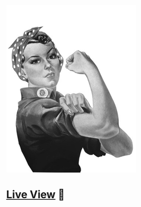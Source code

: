 ![logo](assets/images/rosie.jpg)


# [Live View](https://annagabain.github.io/Resume-Bootstrap-walkthrough/) :metal:

